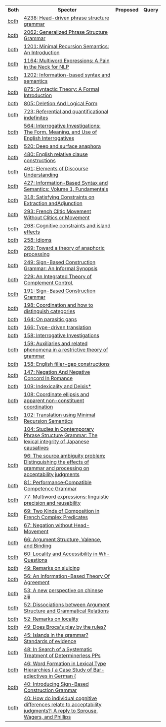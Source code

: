 <html><table><tr>
<th>Both</th>
<th>Specter</th>
<th>Proposed</th>
<th>Query</th>
</tr>
<tr>
<td><a href="both/14500645.md">both</a></td>
<td><a href="https://www.semanticscholar.org/paper/3cee61e41731adb3356233aed2a9b33c2280683b">4238: Head-driven phrase structure grammar</a></td>
</tr>
<tr>
<td><a href="both/61087257.md">both</a></td>
<td><a href="https://www.semanticscholar.org/paper/cdfefdebd4686a878e6572cb8ba2da9d8efbe552">2062: Generalized Phrase Structure Grammar</a></td>
</tr>
<tr>
<td><a href="both/5271395.md">both</a></td>
<td><a href="https://www.semanticscholar.org/paper/e867a965033a074e4074875e0916ce1ca42f3bf6">1201: Minimal Recursion Semantics: An Introduction</a></td>
</tr>
<tr>
<td><a href="both/1826481.md">both</a></td>
<td><a href="https://www.semanticscholar.org/paper/5504f4ec7b7b7b074e9dc557beeaf68c76b65540">1164: Multiword Expressions: A Pain in the Neck for NLP</a></td>
</tr>
<tr>
<td><a href="both/62081394.md">both</a></td>
<td><a href="https://www.semanticscholar.org/paper/aff1b791866d308ea37cca86e2aa76e852f23604">1202: Information-based syntax and semantics</a></td>
</tr>
<tr>
<td><a href="both/207622006.md">both</a></td>
<td><a href="https://www.semanticscholar.org/paper/bbea6de2ca7db01a1913ac9f656d21164a71ad43">875: Syntactic Theory: A Formal Introduction</a></td>
</tr>
<tr>
<td><a href="both/60884912.md">both</a></td>
<td><a href="https://www.semanticscholar.org/paper/ba50fcd0d29a70710587b72dd933b98c87312cb9">805: Deletion And Logical Form</a></td>
</tr>
<tr>
<td><a href="both/62194870.md">both</a></td>
<td><a href="https://www.semanticscholar.org/paper/b98d56d1e434aca2faa05dfd64952284f6f9217e">723: Referential and quantificational indefinites</a></td>
</tr>
<tr>
<td><a href="both/60047261.md">both</a></td>
<td><a href="https://www.semanticscholar.org/paper/f1c8b193fc31699e71685abb926e27646a79d99c">564: Interrogative Investigations: The Form, Meaning, and Use of English Interrogatives</a></td>
</tr>
<tr>
<td><a href="both/36526120.md">both</a></td>
<td><a href="https://www.semanticscholar.org/paper/a9669186de5211845bc36a68e8e53e5d78ef8f4e">520: Deep and surface anaphora</a></td>
</tr>
<tr>
<td><a href="both/7742946.md">both</a></td>
<td><a href="https://www.semanticscholar.org/paper/1ee1e9f0d1dde068136be625dd3ddd45cd6a3b1e">480: English relative clause constructions</a></td>
</tr>
<tr>
<td><a href="both/144557295.md">both</a></td>
<td><a href="https://www.semanticscholar.org/paper/9f6fdc20633228662ff000f76fbd1dfa2465281b">461: Elements of Discourse Understanding</a></td>
</tr>
<tr>
<td><a href="both/17735681.md">both</a></td>
<td><a href="https://www.semanticscholar.org/paper/706943e308cca585d991af5bc340063b8e9be97a">427: Information-Based Syntax and Semantics: Volume 1, Fundamentals</a></td>
</tr>
<tr>
<td><a href="both/2329648.md">both</a></td>
<td><a href="https://www.semanticscholar.org/paper/0f4863640d5874307dd89ebd647fedb125d333d3">318: Satisfying Constraints on Extraction andAdjunction</a></td>
</tr>
<tr>
<td><a href="both/14061949.md">both</a></td>
<td><a href="https://www.semanticscholar.org/paper/ed5f57645937fa99020d0e71c2b99aa548cebecf">293: French Clitic Movement Without Clitics or Movement</a></td>
</tr>
<tr>
<td><a href="both/15459122.md">both</a></td>
<td><a href="https://www.semanticscholar.org/paper/59dcab77eab33222284cacd9910bf746f6871a3d">268: Cognitive constraints and island effects</a></td>
</tr>
<tr>
<td><a href="both/210072933.md">both</a></td>
<td><a href="https://www.semanticscholar.org/paper/cbc535a0ea0ebfd0e68c75a1aa5a43f84a9559ce">258: Idioms</a></td>
</tr>
<tr>
<td><a href="both/60706649.md">both</a></td>
<td><a href="https://www.semanticscholar.org/paper/6a4ebed2ab5fa287cf631325e1a0bd23107955ff">269: Toward a theory of anaphoric processing</a></td>
</tr>
<tr>
<td><a href="both/164640733.md">both</a></td>
<td><a href="https://www.semanticscholar.org/paper/1d5f3a7c39f6d345d5c96d225ffa8588818737a1">249: Sign-Based Construction Grammar: An Informal Synopsis</a></td>
</tr>
<tr>
<td><a href="both/143906870.md">both</a></td>
<td><a href="https://www.semanticscholar.org/paper/bd7d9bdc6920b22143331f9104b9be6df7cf13ef">229: An Integrated Theory of Complement Control.</a></td>
</tr>
<tr>
<td><a href="both/5554253.md">both</a></td>
<td><a href="https://www.semanticscholar.org/paper/b2e3a42960f96144a9d343b3f2dc27ffa337efe2">191: Sign-Based Construction Grammar</a></td>
</tr>
<tr>
<td><a href="both/55907643.md">both</a></td>
<td><a href="https://www.semanticscholar.org/paper/1abdcb4d6bda14ff4b5d0d1b26467929c6da6e56">198: Coordination and how to distinguish categories</a></td>
</tr>
<tr>
<td><a href="both/62182222.md">both</a></td>
<td><a href="https://www.semanticscholar.org/paper/55b9b0d02f6fb0446548b17c05615645d10cace2">164: On parasitic gaps</a></td>
</tr>
<tr>
<td><a href="both/62595140.md">both</a></td>
<td><a href="https://www.semanticscholar.org/paper/83c583ba7837cec96dc7d70bf6d31d6b5803dae4">166: Type-driven translation</a></td>
</tr>
<tr>
<td><a href="both/33280300.md">both</a></td>
<td><a href="https://www.semanticscholar.org/paper/7678859cdb9ae5eac46f406553d08a21b655e1ac">158: Interrogative Investigations</a></td>
</tr>
<tr>
<td><a href="both/119483007.md">both</a></td>
<td><a href="https://www.semanticscholar.org/paper/6b7b41a5a1ea062ab7dc4bb481634af7eeffd8c0">159: Auxiliaries and related phenomena in a restrictive theory of grammar</a></td>
</tr>
<tr>
<td><a href="both/14934876.md">both</a></td>
<td><a href="https://www.semanticscholar.org/paper/049b73c3ae905896493d6a249a8c1d9777dd4f8e">158: English filler-gap constructions</a></td>
</tr>
<tr>
<td><a href="both/61403085.md">both</a></td>
<td><a href="https://www.semanticscholar.org/paper/e3f2e1b6ef26368afe7f28f17d974db670dff6d5">147: Negation And Negative Concord In Romance</a></td>
</tr>
<tr>
<td><a href="both/14161031.md">both</a></td>
<td><a href="https://www.semanticscholar.org/paper/14fa80df2775096f58d4e980e0dc515b40125096">109: Indexicality and Deixis*</a></td>
</tr>
<tr>
<td><a href="both/29235292.md">both</a></td>
<td><a href="https://www.semanticscholar.org/paper/ca62a0d5cbfd23235ccde9ccad85a7232d415713">108: Coordinate ellipsis and apparent non-constituent coordination</a></td>
</tr>
<tr>
<td><a href="both/18104785.md">both</a></td>
<td><a href="https://www.semanticscholar.org/paper/6157b4cfcfc58c65488a982366c6652f872c026b">102: Translation using Minimal Recursion Semantics</a></td>
</tr>
<tr>
<td><a href="both/118975865.md">both</a></td>
<td><a href="https://www.semanticscholar.org/paper/41d6122a0cc6109620906a3f12feb02e6d02ebbf">104: Studies in Contemporary Phrase Structure Grammar: The lexical integrity of Japanese causatives</a></td>
</tr>
<tr>
<td><a href="both/11014888.md">both</a></td>
<td><a href="https://www.semanticscholar.org/paper/322145ec7f10b0f725002e07c427008c61440cac">96: The source ambiguity problem: Distinguishing the effects of grammar and processing on acceptability judgments</a></td>
</tr>
<tr>
<td><a href="both/2895992.md">both</a></td>
<td><a href="https://www.semanticscholar.org/paper/8697c2b9b8109794f9391fac1c03058563d6b85d">81: Performance‐Compatible Competence Grammar</a></td>
</tr>
<tr>
<td><a href="both/5059553.md">both</a></td>
<td><a href="https://www.semanticscholar.org/paper/2062db3347f14b7712867faf0a0a679fd401560c">77: Multiword expressions: linguistic precision and reusability</a></td>
</tr>
<tr>
<td><a href="both/14891517.md">both</a></td>
<td><a href="https://www.semanticscholar.org/paper/82cc8071f9416ec95d7c61da10759db0b8602e1c">69: Two Kinds of Composition in French Complex Predicates</a></td>
</tr>
<tr>
<td><a href="both/170099182.md">both</a></td>
<td><a href="https://www.semanticscholar.org/paper/2b2eba00f5b8086a92e10e2ada2025738b981448">67: Negation without Head-Movement</a></td>
</tr>
<tr>
<td><a href="both/144511559.md">both</a></td>
<td><a href="https://www.semanticscholar.org/paper/7926b34afcb3755673e02a7211e1e6220f6baf7c">66: Argument Structure, Valence, and Binding</a></td>
</tr>
<tr>
<td><a href="both/14971110.md">both</a></td>
<td><a href="https://www.semanticscholar.org/paper/1cbd970db2edad8d59d405a323e3e1d7608c5358">60: Locality and Accessibility in Wh-Questions</a></td>
</tr>
<tr>
<td><a href="both/18811485.md">both</a></td>
<td><a href="https://www.semanticscholar.org/paper/abdec88ac867d60a033ac36d6e2b82511d1a506c">49: Remarks on sluicing</a></td>
</tr>
<tr>
<td><a href="both/116925056.md">both</a></td>
<td><a href="https://www.semanticscholar.org/paper/a70602521e748ee7be6370715de936319b5802df">56: An Information-Based Theory Of Agreement</a></td>
</tr>
<tr>
<td><a href="both/115697500.md">both</a></td>
<td><a href="https://www.semanticscholar.org/paper/ec8441e33c79fe11da2ce88a3723faaf37ca6d07">53: A new perspective on chinese ziji</a></td>
</tr>
<tr>
<td><a href="both/5802323.md">both</a></td>
<td><a href="https://www.semanticscholar.org/paper/dbeb03558bea5319eee300c58181f887f3764772">52: Dissociations between Argument Structure and Grammatical Relations</a></td>
</tr>
<tr>
<td><a href="both/14188667.md">both</a></td>
<td><a href="https://www.semanticscholar.org/paper/cbe4a976c7943606d8b74f9ea9a1b3a4e9c6eaa3">52: Remarks on locality</a></td>
</tr>
<tr>
<td><a href="both/8814684.md">both</a></td>
<td><a href="https://www.semanticscholar.org/paper/8de4a3766e34f552e6f6c9babba75f5974403b7d">49: Does Broca's play by the rules?</a></td>
</tr>
<tr>
<td><a href="both/213378.md">both</a></td>
<td><a href="https://www.semanticscholar.org/paper/6f5b412788eedfd5f276aaa8093943c14e864548">45: Islands in the grammar? Standards of evidence</a></td>
</tr>
<tr>
<td><a href="both/1171733.md">both</a></td>
<td><a href="https://www.semanticscholar.org/paper/63e6a86ceaae03f2e05ea2bb695bd24f61ef50d5">48: In Search of a Systematic Treatment of Determinerless PPs</a></td>
</tr>
<tr>
<td><a href="both/17716782.md">both</a></td>
<td><a href="https://www.semanticscholar.org/paper/34785a21642f7b2e1adbd8f4a0adf6b95446761c">46: Word Formation in Lexical Type Hierarchies { a Case Study of Bar-adjectives in German {</a></td>
</tr>
<tr>
<td><a href="both/11259791.md">both</a></td>
<td><a href="https://www.semanticscholar.org/paper/2dfabf00a0e621b781f4b46e331aca8f190a3dd1">40: Introducing Sign-Based Construction Grammar</a></td>
</tr>
<tr>
<td><a href="both/6568747.md">both</a></td>
<td><a href="https://www.semanticscholar.org/paper/dc93dde27ee76c04f5d2c472235b945a4f756996">40: How do individual cognitive differences relate to acceptability judgments?: A reply to Sprouse, Wagers, and Phillips</a></td>
</tr>
</table></html>
